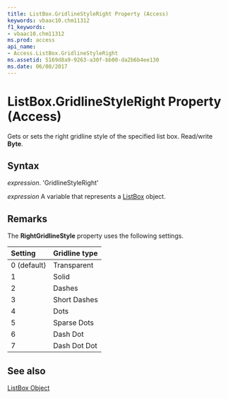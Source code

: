 ```yaml
---
title: ListBox.GridlineStyleRight Property (Access)
keywords: vbaac10.chm11312
f1_keywords:
- vbaac10.chm11312
ms.prod: access
api_name:
- Access.ListBox.GridlineStyleRight
ms.assetid: 5169d8a9-9263-a30f-bb00-da2b6b4ee130
ms.date: 06/08/2017
---
```



# ListBox.GridlineStyleRight Property (Access)

Gets or sets the right gridline style of the specified list box. Read/write  **Byte**.


## Syntax

 _expression_. 'GridlineStyleRight'

 _expression_ A variable that represents a [ListBox](./Access.ListBox.md) object.


## Remarks

The  **RightGridlineStyle** property uses the following settings.



|**Setting**|**Gridline type**|
|:-----|:-----|
|0 (default)|Transparent|
|1|Solid|
|2|Dashes|
|3|Short Dashes|
|4|Dots|
|5|Sparse Dots|
|6|Dash Dot|
|7|Dash Dot Dot|

## See also


[ListBox Object](Access.ListBox.md)

